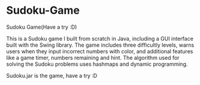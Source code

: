 # Sudoku-Game
Sudoku Game(Have a try :D)

This is a Sudoku game I built from scratch in Java, including a GUI interface built with the Swing library. The game includes three difficultly levels, warns users when they input incorrect numbers with color, and additional features like a game timer, numbers remaining and hint. The algorithm used for solving the Sudoku problems uses hashmaps and dynamic programming. 

Sudoku.jar is the game, have a try :D
